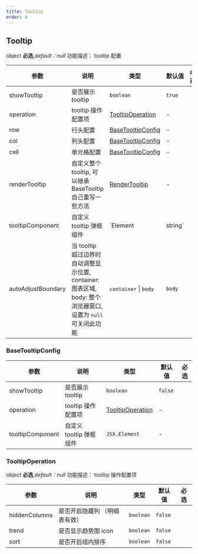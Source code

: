 ```yaml
---
title: Tooltip
order: 4
---
```


## Tooltip

object **必选**,_default：null_ 功能描述： tooltip 配置

| 参数               | 说明                                                         | 类型                                    | 默认值 | 必选 |
| ------------------ | ------------------------------------------------------------ | --------------------------------------- | ------ | :--: |
| showTooltip        | 是否展示 tooltip                                             | `boolean`                               | `true` |      |
| operation          | tooltip 操作配置项                                           | [TooltipOperation](#tooltipoperation)   | -      |      |
| row                | 行头配置                                                     | [BaseTooltipConfig](#basetooltipconfig) | -      |      |
| col                | 列头配置                                                     | [BaseTooltipConfig](#basetooltipconfig) | -      |      |
| cell               | 单元格配置                                                   | [BaseTooltipConfig](#basetooltipconfig) | -      |      |
| renderTooltip      | 自定义整个 tooltip, 可以继承 BaseTooltip 自己重写一些方法    | [RenderTooltip](#rendertooltip)         | -      |      |
| tooltipComponent   | 自定义 tooltip 弹框组件                                      | `Element | string`                          | -      |      |
| autoAdjustBoundary | 当 tooltip 超过边界时自动调整显示位置, container: 图表区域, body: 整个浏览器窗口, 设置为 `null` 可关闭此功能 | `container` \| `body`                   | `body` |      |

### BaseTooltipConfig

| 参数             | 说明                    | 类型                                  | 默认值 | 必选 |
| ---------------- | ----------------------- | ------------------------------------- | ------ | :--: |
| showTooltip      | 是否展示 tooltip        | `boolean`                             | `false` |      |
| operation        | tooltip 操作配置项      | [TooltipOperation](#tooltipoperation) | -      |      |
| tooltipComponent | 自定义 tooltip 弹框组件 | `JSX.Element`                         | -      |      |

### TooltipOperation

object **必选**,_default：null_ 功能描述： tooltip 操作配置项

| 参数          | 说明                          | 类型      | 默认值  | 必选 |
| ------------- | ----------------------------- | --------- | ------- | :--: |
| hiddenColumns | 是否开启隐藏列 （明细表有效） | `boolean` | `false`  |      |
| trend         | 是否显示趋势图 icon           | `boolean` | `false` |      |
| sort          | 是否开启组内排序              | `boolean` | `false` |      |
